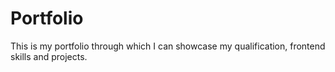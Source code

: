 # Portfolio
This is my portfolio through  which I can showcase my qualification, frontend skills and projects.
